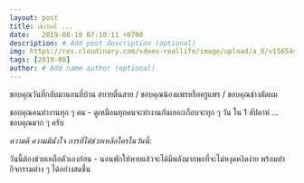 ```yaml
---
layout: post
title: เช้าวันที่ ...
date:   2019-08-10 07:10:11 +0700
description: # Add post description (optional)
img: https://res.cloudinary.com/sdees-reallife/image/upload/a_0/v1565449163/IMG_8664.jpg # Add image post (optional)
tags: [2019-08]
author: # Add name author (optional)
---
```

ขอบคุณวันที่กลับมานอนที่บ้าน สบายตื่นสาย / ขอบคุณน้องแพรหรือครูแพร / ขอบคุณช่างตัดผม

ขอบคุณคนทำงานทุก ๆ คน - ดูเหมือนทุกคนจะทำงานกันเยอะเกือบจะทุก ๆ วัน ใน 1 สัปดาห์ ... ขอบคุณมาก ๆ ครับ

<i class="fa fa-child" style="color:plum"></i>

*ความดี ความมีน้ำใจ การที่ได้ช่วยเหลือใครในวันนี้*:

วันนี้ต้องช่วยเหลือตัวเองก่อน - นอนพักให้หายแล้วจะได้มีพลังมากพอที่จะไม่หงุดหงิดง่าย พร้อมทำกิจกรรมต่าง ๆ ได้อย่างสดชื่น
